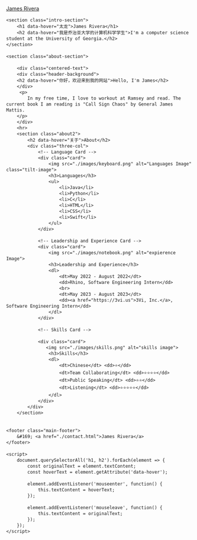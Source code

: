 <!DOCTYPE html>
<html lang="en">
<head>
    <meta charset="UTF-8">
    <title>James Rivera</title>
    <link href="https://fonts.googleapis.com/css2?family=Inter&display=swap" rel="stylesheet">
    <link rel="stylesheet" href="./CSS/style.css">
</head>
<body>
    <nav class="main-nav">
        <p>
            <a href="./contact.html">James Rivera</a>
        </p>
    </nav>

    <section class="intro-section">
        <h1 data-hover="太龙">James Rivera</h1>
        <h2 data-hover="我是乔治亚大学的计算机科学学生">I'm a computer science student at the University of Georgia.</h2>
    </section>

    <section class="about-section">
        
        <div class="centered-text">
        <div class="header-background">
        <h2 data-hover="你好，欢迎来到我的网站">Hello, I'm James</h2>
        </div>
         <p>
            In my free time, I love to workout at Ramsey and read. The current book I am reading is "Call Sign Chaos" by General James Mattis.
        </p>
        </div>
        <hr>
        <section class="about2">
            <h2 data-hover="关于">About</h2>
            <div class="three-col">
                <!-- Language Card -->
                <div class="card">
                    <img src="./images/keyboard.png" alt="Languages Image" class="tilt-image">
                    <h3>Languages</h3>
                    <ul>
                        <li>Java</li>
                        <li>Python</li>
                        <li>C</li>
                        <li>HTML</li>
                        <li>CSS</li>
                        <li>Swift</li>
                    </ul>
                </div>
        
                <!-- Leadership and Experience Card -->
                <div class="card">
                    <img src="./images/notebook.png" alt="expierence Image">
                    <h3>Leadership and Experience</h3>
                    <dl>
                        <dt>May 2022 - August 2022</dt>
                        <dd>Rhino, Software Engineering Intern</dd>
                        <br>
                        <dt>May 2023 - August 2023</dt>
                        <dd><a href="https://3vi.us">3Vi, Inc.</a>, Software Engineering Intern</dd>
                    </dl>
                </div>
        
                <!-- Skills Card -->
                
                <div class="card">
                   <img src="./images/skills.png" alt="skills image">
                    <h3>Skills</h3>
                    <dl>
                        <dt>Chinese</dt> <dd>⭐️</dd>
                        <dt>Team Collaborating</dt> <dd>⭐️⭐️⭐️⭐️</dd>
                        <dt>Public Speaking</dt> <dd>⭐️⭐️</dd>
                        <dt>Listening</dt> <dd>⭐️⭐️⭐️⭐️⭐️</dd>
                    </dl>
                </div>
            </div>
        </section>
        

    <footer class="main-footer">
        &#169; <a href="./contact.html">James Rivera</a>
    </footer>

    <script>
        document.querySelectorAll('h1, h2').forEach(element => {
            const originalText = element.textContent;
            const hoverText = element.getAttribute('data-hover');

            element.addEventListener('mouseenter', function() {
                this.textContent = hoverText;
            });

            element.addEventListener('mouseleave', function() {
                this.textContent = originalText;
            });
        });
    </script>
</body>
</html>
